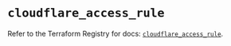 # `cloudflare_access_rule`

Refer to the Terraform Registry for docs: [`cloudflare_access_rule`](https://registry.terraform.io/providers/cloudflare/cloudflare/5.5.0/docs/resources/access_rule).
